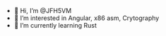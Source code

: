 - 👋 Hi, I’m @JFH5VM
- 👀 I’m interested in Angular, x86 asm, Crytography
- 🌱 I’m currently learning Rust

<!---

- 💞️ I’m looking to collaborate on ...
- 📫 How to reach me ...
- 😄 Pronouns: ...
- ⚡ Fun fact: ... 

JFH5VM/JFH5VM is a ✨ special ✨ repository because its `README.md` (this file) appears on your GitHub profile.
You can click the Preview link to take a look at your changes.
--->
